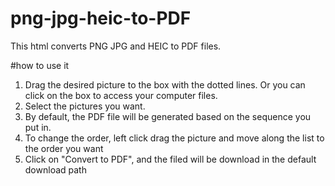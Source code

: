 # png-jpg-heic-to-PDF
This html converts PNG JPG and HEIC to PDF files.

#how to use it
1. Drag the desired picture to the box with the dotted lines. Or you can click on the box to access your computer files.
2. Select the pictures you want.
3. By default, the PDF file will be generated based on the sequence you put in.
4. To change the order, left click drag the picture and move along the list to the order you want
5. Click on "Convert to PDF", and the filed will be download in the default download path
